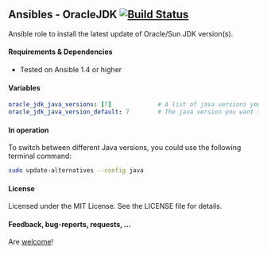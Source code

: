 ## Ansibles - OracleJDK [![Build Status](https://travis-ci.org/Ansibles/oracle-jdk.png)](https://travis-ci.org/Ansibles/oracle-jdk)

Ansible role to install the latest update of Oracle/Sun JDK version(s).


#### Requirements & Dependencies
- Tested on Ansible 1.4 or higher


#### Variables

```yaml
oracle_jdk_java_versions: [7]             # A list of java versions you want to have installed (6, 7 and/or 8)
oracle_jdk_java_version_default: 7        # The java version you want to be the system default
```


#### In operation

To switch between different Java versions, you could use the following terminal command:
```bash
sudo update-alternatives --config java
```


#### License

Licensed under the MIT License. See the LICENSE file for details.


#### Feedback, bug-reports, requests, ...

Are [welcome](https://github.com/ansibles/oracle-jdk/issues)!
